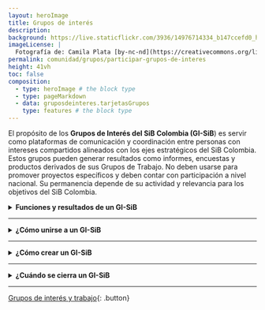 ```yaml
---
layout: heroImage
title: Grupos de interés
description: 
background: https://live.staticflickr.com/3936/14976714334_b147ccefd0_h.jpg
imageLicense: |
  Fotografía de: Camila Plata [by-nc-nd](https://creativecommons.org/licenses/by-nc-nd/2.0/)  vía [Flickr](https://www.flickr.com/photos/camisilver/14976714334/) 
permalink: comunidad/grupos/participar-grupos-de-interes
height: 41vh
toc: false
composition:
  - type: heroImage # the block type
  - type: pageMarkdown
  - data: gruposdeinteres.tarjetasGrupos
    type: features # the block type
---
```




El propósito de los **Grupos de Interés del SiB Colombia (GI-SiB**) es servir como plataformas de comunicación y coordinación entre personas con intereses compartidos alineados con los ejes estratégicos del SiB Colombia. Estos grupos pueden generar resultados como informes, encuestas y productos derivados de sus Grupos de Trabajo. No deben usarse para promover proyectos específicos y deben contar con participación a nivel nacional. Su permanencia depende de su actividad y relevancia para los objetivos del SiB Colombia.

<details>

  <summary markdown="span"><b>Funciones y resultados de un GI-SiB</b></summary>
  
  <br>
  
  <p>Un GI-SiB puede desempeñar una o varias de las siguientes funciones:</p>
  <blockquote>
    <p>✅ <strong>Facilitar la creación de Grupos de Trabajo (GT-SiB)</strong> para desarrollar acciones específicas mediante estudios de caso.</p>
    <p>✅ <strong>Apoyar la comunicación y coordinación</strong> entre GI-SiB o GT-SIB con afinidades temáticas (ej. monitoreo de biodiversidad, colecciones biológicas, normatividad).</p>
    <p>✅ <strong>Fomentar la articulación</strong> entre diferentes grupos orientados a temas específicos (ej. todos los grupos de listas de especies o de colecciones biológicas).</p>
    <p>✅ Articular comunidades externas</strong> al SiB Colombia, promoviendo sinergias y atrayendo nuevos miembros.</p>
    <p>✅ Antes de su reconocimiento oficial, los GI pasan por un <strong>proceso de revisión</strong> basado en los siguientes criterios:</p>
      <ol>
        <li>Definición de entre dos y cuatro co-líderes.</li>
        <li>Participación de expertos nacionales.</li>
        <li>Existencia de un mecanismo de comunicación y coordinación sobre el tema de interés.</li>
        <li>No promover un producto específico.</li>
        <li>No superponerse con GI o GT ya existentes.</li>
      </ol>
  </blockquote>

</details>

___

<details>

  <summary markdown="span"><b>¿Cómo unirse a un GI-SiB</b></summary>
  
  <br>
  
  <p>Cualquier persona interesada puede unirse a un GI-SiB contactando a uno de sus líderes a través de la página del grupo. Estos grupos incluyen expertos de la comunidad del SiB Colombia comprometidos con su misión de facilitar la publicación, acceso y uso de datos sobre biodiversidad.</p>

</details>

___

<details id="como-crear-un-gi-sib">

  <summary markdown="span"><b> ¿Cómo crear un GI-SiB</b></summary>

  <br>
  
  <p>Para crear un GI-SiB, se debe presentar una <strong>propuesta siguiendo la plantilla Propuesta de Intención Grupo de interés</strong>, donde se describan sus actividades y se designen entre dos y cuatro co-líderes.</p>
  
  <p>El documento debe enviarse al correo sib@humboldt.org.co. Una vez recibido:</p>
  
  <ol>
    <li>El EC-SiB se contactará con los proponentes.</li>
    <li>La propuesta será enviada al <strong>Comité Técnico (CT-SiB)</strong> para su revisión.</li>
    <li>El CT-SiB tendrá hasta cuatro semanas para analizar el documento y emitir una de las siguientes respuestas:
      <blockquote>
        <p>✅ <strong>Aprobado sin modificaciones</strong>: El grupo es reconocido y puede iniciar actividades.</p>
        <p>✅ <strong>Aprobado con revisiones</strong>: Se requiere ajustar la propuesta antes del reconocimiento oficial.</p>
        <p>🔹<strong>Relevante, pero no aprobado</strong>: La idea es válida, pero necesita mayor desarrollo antes de su aprobación. Se brindarán recomendaciones para su fortalecimiento.</p>
        <p>🔹<strong>No aprobado</strong>: La propuesta no se ajusta a los objetivos del SiB Colombia o a sus criterios de aprobación. Se explicarán los motivos del rechazo.</p>
      </blockquote>
    </li>
  </ol>
  
  <p>Tras la aprobación, el EC-SiB contactará nuevamente al grupo para iniciar sus actividades.</p>

</details>

___

<details>

  <summary markdown="span"><b>¿Cuándo se cierra un GI-SiB</b></summary>
  
  <br>
  
  Si un Grupo de interés <strong>no muestra actividad durante un año</strong>, el EC- SiB lo contactará para evaluar oportunidades de reactivación. En caso de inactividad prolongada, el grupo podrá ser declarado inactivo.

</details>

___

[Grupos de interés y trabajo](/comunidad/grupos){: .button}
